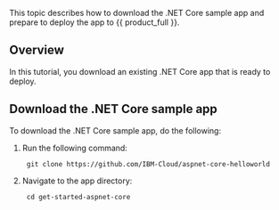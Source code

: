This topic describes how to download the .NET Core sample app and prepare
to deploy the app to {{ product_full }}.

## Overview

In this tutorial, you download an existing .NET Core app that is ready
to deploy.

## Download the .NET Core sample app

To download the .NET Core sample app, do the following:

1. Run the following command:

        git clone https://github.com/IBM-Cloud/aspnet-core-helloworld

1. Navigate to the app directory:

        cd get-started-aspnet-core

